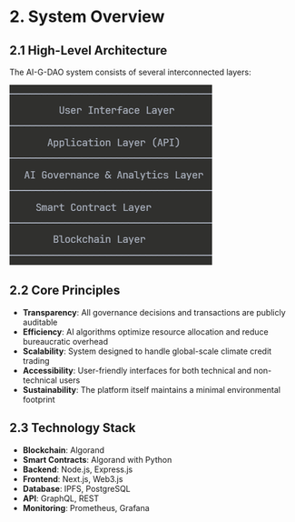 # 2. System Overview

## 2.1 High-Level Architecture

The AI-G-DAO system consists of several interconnected layers:

![alt text](image.png)

## 2.2 Core Principles

* **Transparency**: All governance decisions and transactions are publicly auditable
* **Efficiency**: AI algorithms optimize resource allocation and reduce bureaucratic overhead
* **Scalability**: System designed to handle global-scale climate credit trading
* **Accessibility**: User-friendly interfaces for both technical and non-technical users
* **Sustainability**: The platform itself maintains a minimal environmental footprint

## 2.3 Technology Stack

* **Blockchain**: Algorand
* **Smart Contracts**: Algorand with Python
* **Backend**: Node.js, Express.js
* **Frontend**: Next.js, Web3.js
* **Database**: IPFS, PostgreSQL
* **API**: GraphQL, REST
* **Monitoring**: Prometheus, Grafana
